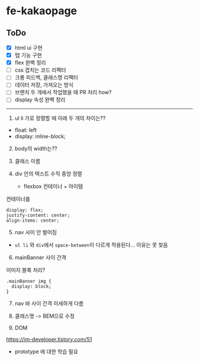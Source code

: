 # fe-kakaopage

## ToDo

- [x] html ui 구현
- [x] 탭 기능 구현
- [x] flex 완벽 정리
- [ ] css 겹치는 코드 리팩터
- [ ] 크롱 피드백, 클래스명 리팩터
- [ ] 데이터 저장, 가져오는 방식
- [ ] 브랜치 두 개에서 작업했을 때 PR 처리 how?
- [ ] display 속성 완벽 정리

---

1. ul li 가로 정렬할 때 아래 두 개의 차이는??

- float: left
- display: inline-block;

2. body의 width는??
3. 클래스 이름
4. div 안의 텍스트 수직 중앙 정렬

   - flexbox 컨테이너 + 아이템

컨테이너를

```
display: flex;
justify-content: center;
align-items: center;
```

5. nav 사이 안 벌어짐

- `ul li` 와 `div`에서 `space-between`이 다르게 적용된다... 이유는 못 찾음

6. mainBanner 사이 간격

이미지 블록 처리?

```
.mainBanner img {
  display: block;
}
```

7. nav 바 사이 간격 미세하게 다름

8. 클래스명 -> BEM으로 수정

9. DOM

https://im-developer.tistory.com/51

- prototype 에 대한 학습 필요
